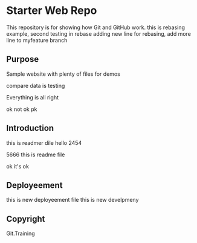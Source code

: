 # Starter Web Repo

This repository is for showing how Git and GitHub work. this is rebasing example,
second testing in rebase
adding new line for rebasing,
add more line to myfeature branch


## Purpose

Sample website with plenty of files for demos

compare data is testing

Everything is all right

ok not
ok
pk

## Introduction

this is readmer dile
hello
2454

5666
this is readme file

ok it's ok

## Deployeement
this is new deployeement file 
this is new develpmeny

## Copyright

Git.Training
